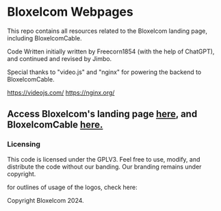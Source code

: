 # Bloxelcom Webpages
This repo contains all resources related to the
Bloxelcom landing page, including BloxelcomCable.

Code Written initially written by 
Freecorn1854 (with the help of ChatGPT), and
continued and revised by Jimbo.

Special thanks to "video.js" and "nginx"
for powering the backend to BloxelcomCable.

https://videojs.com/
https://nginx.org/

## Access Bloxelcom's landing page [here](https://www.bloxelcom.net), and BloxelcomCable [here.](https://bloxelcom.net/bloxcable)


### Licensing
This code is licensed under the GPLV3.
Feel free to use, modify, and distribute the code
without our banding. Our branding remains under copyright.

for outlines of usage of the logos, check here:


Copyright Bloxelcom 2024.
